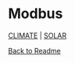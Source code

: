 # Modbus

[CLIMATE](https://github.com/wellsy57/Home-Assistant-Project/blob/master/files/CLIMATE.md) | [SOLAR](https://github.com/wellsy57/Home-Assistant-Project/blob/master/files/SOLAR.md)


[Back to Readme](https://github.com/wellsy57/Home-Assistant-Project/blob/master/README.md)
